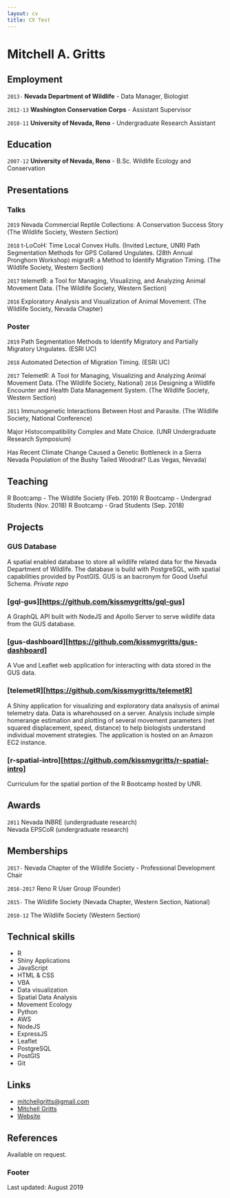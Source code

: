 ```yaml
---
layout: cv
title: CV Test
---
```

# Mitchell A. Gritts

## Employment

`2013-`
__Nevada Department of Wildlife__ - Data Manager, Biologist

`2012-13`
__Washington Conservation Corps__ - Assistant Supervisor

`2010-11`
__University of Nevada, Reno__ - Undergraduate Research Assistant

## Education

`2007-12`
__University of Nevada, Reno__ - B.Sc. Wildlife Ecology and Conservation

## Presentations

### Talks

`2019`
Nevada Commercial Reptile Collections: A Conservation Success Story (The Wildlife Society, Western Section)

`2018`
t-LoCoH: Time Local Convex Hulls. (Invited Lecture, UNR)
Path Segmentation Methods for GPS Collared Ungulates. (28th Annual Pronghorn Workshop)
migratR: a Method to Identify Migration Timing. (The Wildlife Society, Western Section)

`2017`
telemetR: a Tool for Managing, Visualizing, and Analyzing Animal Movement Data. (The Wildlife Society, Western Section)

`2016`
Exploratory Analysis and Visualization of Animal Movement. (The Wildlife Society, Nevada Chapter)

### Poster
`2019`
Path Segmentation Methods to Identify Migratory and Partially Migratory Ungulates. (ESRI UC)

`2018`
Automated Detection of Migration Timing. (ESRI UC)

`2017`
TelemetR: A Tool for Managing, Visualizing and Analyzing Animal Movement Data. (The Wildlife Society, National)
`2016`
Designing a Wildlife Encounter and Health Data Management System. (The Wildlife Society, Western Section)

`2011`
Immunogenetic Interactions Between Host and Parasite. (The Wildlife Society, National Conference)

Major Histocompatibility Complex and Mate Choice. (UNR Undergraduate Research Symposium)

Has Recent Climate Change Caused a Genetic Bottleneck in a Sierra Nevada Population of the Bushy Tailed Woodrat? (Las Vegas, Nevada)

## Teaching
R Bootcamp - The Wildlife Society (Feb. 2019) 
R Bootcamp - Undergrad Students (Nov. 2018)
R Bootcamp - Grad Students (Sep. 2018)

## Projects

### GUS Database
A spatial enabled database to store all wildlife related data for the Nevada Department of Wildlife. The database is build with PostgreSQL, with spatial capabilities provided by PostGIS. GUS is an bacronym for Good Useful Schema. *Private repo*

### [gql-gus][https://github.com/kissmygritts/gql-gus]
A GraphQL API built with NodeJS and Apollo Server to serve wildlife data from the GUS database.

### [gus-dashboard][https://github.com/kissmygritts/gus-dashboard]
A Vue and Leaflet web application for interacting with data stored in the GUS data. 

### [telemetR][https://github.com/kissmygritts/telemetR]
A Shiny application for visualizing and exploratory data analsysis of animal telemetry data. Data is wharehoused on a server. Analysis include simple homerange estimation and plotting of several movement parameters (net squared displacement, speed, distance) to help biologists understand individual movement strategies. The application is hosted on an Amazon EC2 instance.

### [r-spatial-intro][https://github.com/kissmygritts/r-spatial-intro]
Curriculum for the spatial portion of the R Bootcamp hosted by UNR. 

## Awards

`2011`
Nevada INBRE (undergraduate research)  
Nevada EPSCoR (undergraduate research)

## Memberships

`2017-`
Nevada Chapter of the Wildlife Society - Professional Development Chair

`2016-2017`
Reno R User Group (Founder)

`2015-`
The Wildlife Society (Nevada Chapter, Western Section, National)

`2010-12`
The Wildlife Society (Western Section)

## Technical skills

* R
* Shiny Applications
* JavaScript
* HTML & CSS
* VBA
* Data visualization
* Spatial Data Analysis
* Movement Ecology
* Python
* AWS
* NodeJS
* ExpressJS
* Leaflet
* PostgreSQL
* PostGIS
* Git

## Links

* <i class="fa fa-envelope"></i> <a href="mailto:mitchellgritts@gmail.com"> mitchellgritts@gmail.com</a><br />
* <i class="fa fa-github"></i> <a href="http://github.com/kissmygritts"> Mitchell Gritts</a><br />
* <i class="fa fa-user"></i> <a href="https://blog.mitchellgritts.com/"> Website</a><br />

## References

Available on request.

### Footer

Last updated: August 2019
